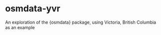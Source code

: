 # osmdata-yvr
An exploration of the {osmdata} package, using Victoria, British Columbia as an example
